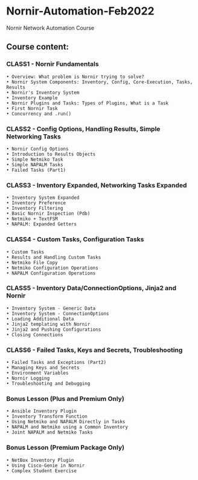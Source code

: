 # Nornir-Automation-Feb2022
Nornir Network Automation Course

## Course content:
### CLASS1 - Nornir Fundamentals
	• Overview: What problem is Nornir trying to solve?
	• Nornir System Components: Inventory, Config, Core-Execution, Tasks, Results
	• Nornir's Inventory System
	• Inventory Example
	• Nornir Plugins and Tasks: Types of Plugins, What is a Task
	• First Nornir Task
	• Concurrency and .run()
### CLASS2 - Config Options, Handling Results, Simple Networking Tasks
	• Nornir Config Options
	• Introduction to Results Objects
	• Simple Netmiko Task
	• Simple NAPALM Tasks
	• Failed Tasks (Part1)
### CLASS3 - Inventory Expanded, Networking Tasks Expanded
	• Inventory System Expanded
	• Inventory Preference
	• Inventory Filtering
	• Basic Nornir Inspection (Pdb)
	• Netmiko + TextFSM
	• NAPALM: Expanded Getters
### CLASS4 - Custom Tasks, Configuration Tasks
	• Custom Tasks
	• Results and Handling Custom Tasks
	• Netmiko File Copy
	• Netmiko Configuration Operations
	• NAPALM Configuration Operations
### CLASS5 - Inventory Data/ConnectionOptions, Jinja2 and Nornir
	• Inventory System - Generic Data
	• Inventory System - ConnectionOptions
	• Loading Additional Data
	• Jinja2 templating with Nornir
	• Jinja2 and Pushing Configurations
	• Closing Connections
### CLASS6 - Failed Tasks, Keys and Secrets, Troubleshooting
	• Failed Tasks and Exceptions (Part2)
	• Managing Keys and Secrets
	• Environment Variables
	• Nornir Logging
	• Troubleshooting and Debugging
### Bonus Lesson (Plus and Premium Only)
	• Ansible Inventory Plugin
	• Inventory Transform Function
	• Using Netmiko and NAPALM Directly in Tasks
	• NAPALM and Netmiko using a Common Inventory
	• Joint NAPALM and Netmiko Tasks
### Bonus Lesson (Premium Package Only)
	• NetBox Inventory Plugin
	• Using Cisco-Genie in Nornir
	• Complex Student Exercise
